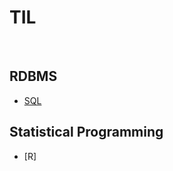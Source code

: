 # TIL

<br/>

## RDBMS
- [SQL](https://github.com/ChungMok/TIL/commit/722b80f1119f21ed7110c80637ac1c7e5eacee68)

## Statistical Programming
- [R]

